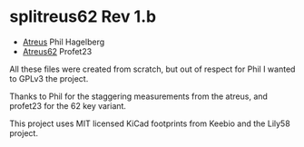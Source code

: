 # splitreus62 Rev 1.b

- [Atreus](https://github.com/technomancy/atreus) Phil Hagelberg
- [Atreus62](https://github.com/profet23/atreus62) Profet23

All these files were created from scratch, but out of respect for Phil I wanted to GPLv3 the project. 

Thanks to Phil for the staggering measurements from the atreus, and profet23 for the 62 key variant. 

This project uses MIT licensed KiCad footprints from Keebio and the Lily58 project.
